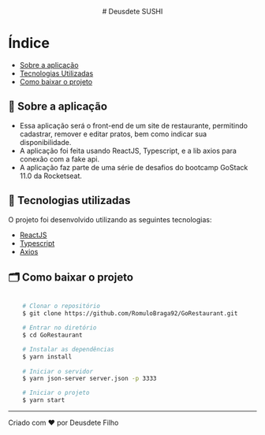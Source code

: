 <p align="center">
  # Deusdete SUSHI
  </p>

# Índice

- [Sobre a aplicação](#-sobre)
- [Tecnologias Utilizadas](#-tecnologias-utilizadas)
- [Como baixar o projeto](#-como-baixar-o-projeto)

## 🚀 Sobre a aplicação

- Essa aplicação será o front-end de um site de restaurante, permitindo cadastrar, remover e editar pratos, bem como indicar sua disponibilidade.
- A aplicação foi feita usando ReactJS, Typescript, e a lib axios para conexão com a fake api.
- A aplicação faz parte de uma série de desafios do bootcamp GoStack 11.0 da Rocketseat.

## 🚀 Tecnologias utilizadas

O projeto foi desenvolvido utilizando as seguintes tecnologias:

- [ReactJS](https://reactjs.org)
- [Typescript](https://www.typescriptlang.org/)
- [Axios](https://github.com/axios/axios)

## 🗂 Como baixar o projeto

```bash

    # Clonar o repositório
    $ git clone https://github.com/RomuloBraga92/GoRestaurant.git

    # Entrar no diretório
    $ cd GoRestaurant

    # Instalar as dependências
    $ yarn install
    
    # Iniciar o servidor
    $ yarn json-server server.json -p 3333

    # Iniciar o projeto
    $ yarn start
```

---
Criado com ❤️ por Deusdete Filho
